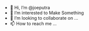 - 👋 Hi, I’m @joeputra
- 👀 I’m interested to Make Something
- 💞️ I’m looking to collaborate on ...
- 📫 How to reach me ...

<!---
joeputra/joeputra is a ✨ special ✨ repository because its `README.md` (this file) appears on your GitHub profile.
You can click the Preview link to take a look at your changes.
--->
